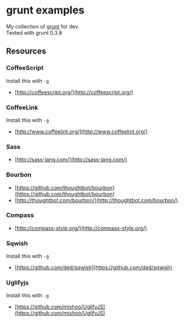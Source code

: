 # grunt examples

My collection of [grunt](https://github.com/cowboy/grunt) for dev.  
Tested with grunt 0.3.8

## Resources

### CoffeeScript

Install this with `-g`

* [http://coffeescript.org/](http://coffeescript.org/)

### CoffeeLink

Install this with `-g`

* [http://www.coffeelint.org/](http://www.coffeelint.org/)

### Sass

* [http://sass-lang.com/](http://sass-lang.com/)

### Bourbon

* [https://github.com/thoughtbot/bourbon](https://github.com/thoughtbot/bourbon)
* [http://thoughtbot.com/bourbon/](http://thoughtbot.com/bourbon/)

### Compass

* [http://compass-style.org/](http://compass-style.org/)

### Sqwish

Install this with `-g`

* [https://github.com/ded/sqwish](https://github.com/ded/sqwish)

### Uglifyjs

Install this with `-g`

* [https://github.com/mishoo/UglifyJS](https://github.com/mishoo/UglifyJS)


